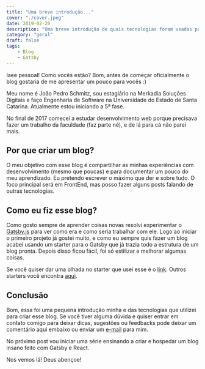 ```yaml
---
title: "Uma breve introdução..."
cover: "./cover.jpeg"
date: 2019-02-20
description: "Uma breve introdução de quais tecnologias foram usadas para criar esse blog e o porquê de tê-lo criado."
category: "geral"
draft: false
tags:
    - Blog
    - Gatsby
---
```


Iaee pessoal! Como vocês estão? Bom, antes de começar oficialmente o blog gostaria de me apresentar um pouco para vocês :)

Meu nome é João Pedro Schmitz, sou estagiário na Merkadia Soluções Digitais e faço Engenharia de Software na Universidade do Estado de Santa Catarina. Atualmente estou iniciando a 5ª fase.

No final de 2017 comecei a estudar desenvolvimento web porque precisava fazer um trabalho da faculdade (faz parte né), e de lá para cá não parei mais. 

## Por que criar um blog?

O meu objetivo com esse blog é compartilhar as minhas experiências com desenvolvimento (mesmo que poucas) e para documentar um pouco do meu aprendizado. Eu pretendo escrever o máximo que der e sobre tudo. O foco principal será em FrontEnd, mas posso fazer alguns posts falando de outras tecnologias.

## Como eu fiz esse blog?

Como gosto sempre de aprender coisas novas resolvi experimentar o [Gatsby.js](<https://www.gatsbyjs.org/>) para ver como era e como seria trabalhar com ele. Logo ao iniciar o primeiro projeto já gostei muito, e como eu sempre quis fazer um blog acabei usando um starter para o Gatsby que já trazia todo a estrutura de um blog pronta. Depois disso ficou fácil, foi só estilizar e melhorar algumas coisas.

Se você quiser dar uma olhada no starter que usei esse é o [link](<https://www.gatsbyjs.org/starters/Vagr9K/gatsby-advanced-starter/>). Outros starters você encontra [aqui](<https://www.gatsbyjs.org/starters/?v=2>).

## Conclusão 

Bom, essa foi uma pequena introdução minha e das tecnologias que utilizei para criar esse blog. Se você tiver alguma dúvida e quiser entrar em contato comigo para deixar dicas, sugestões ou feedbacks pode deixar um comentário aqui embaixo ou enviar um [e-mail](<mailto:jpedroschmitz@hotmail.com>) para mim. 

No próximo post vou iniciar uma série ensinando a criar e hospedar um blog insano feito com Gatsby e React. 

Nos vemos lá! Deus abençoe!
